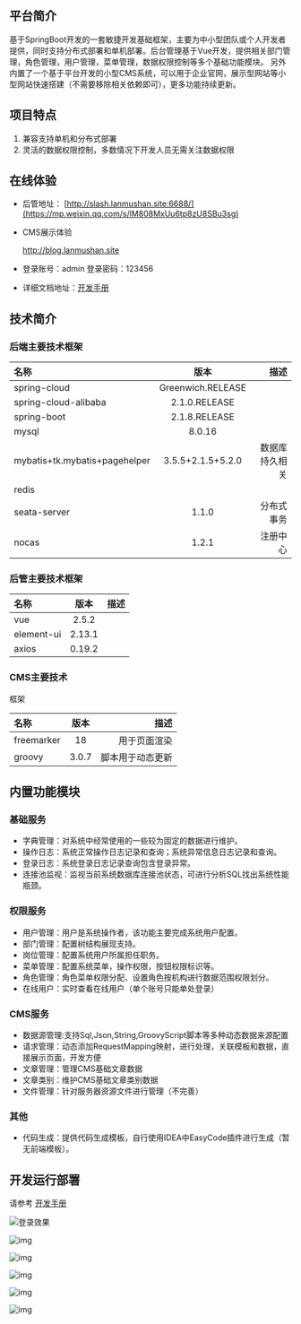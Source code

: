 ## 平台简介
  基于SpringBoot开发的一套敏捷开发基础框架，主要为中小型团队或个人开发者提供，同时支持分布式部署和单机部署。后台管理基于Vue开发，提供相关部门管理，角色管理，用户管理，菜单管理，数据权限控制等多个基础功能模块。    另外内置了一个基于平台开发的小型CMS系统，可以用于企业官网，展示型网站等小型网站快速搭建（不需要移除相关依赖即可），更多功能持续更新。
## 项目特点
1. 兼容支持单机和分布式部署
2. 灵活的数据权限控制，多数情况下开发人员无需关注数据权限
## 在线体验
- 后管地址：
  [http://slash.lanmushan.site:6688/](https://mp.weixin.qq.com/s/lM808MxUu6tp8zU8SBu3sg)

- CMS展示体验

  http://blog.lanmushan.site

- 登录账号：admin   登录密码：123456 

- 详细文档地址：[开发手册](https://www.yuque.com/u134302/slash)
## 技术简介
### 后端主要技术框架

| 名称                          |        版本         |           描述 |
| :---------------------------- | :-----------------: | -------------: |
| spring-cloud                  |  Greenwich.RELEASE  |                |
| spring-cloud-alibaba          |    2.1.0.RELEASE    |                |
| spring-boot                   |    2.1.8.RELEASE    |                |
| mysql                         |       8.0.16        |                |
| mybatis+tk.mybatis+pagehelper | 3.5.5+2.1.5+5.2.0 | 数据库持久相关 |
| redis                         |                     |                |
| seata-server                  |        1.1.0        |     分布式事务 |
| nocas                         |        1.2.1        |       注册中心 |


### 后管主要技术框架

| 名称       |  版本  | 描述 |
| :--------- | :----: | ---: |
| vue        | 2.5.2  |      |
| element-ui | 2.13.1 |      |
| axios      | 0.19.2 |      |
### CMS主要技术
框架

| 名称       | 版本  |       描述 |
| :--------- | :---: | ---------: |
| freemarker |  18   | 用于页面渲染 |
| groovy     | 3.0.7 | 脚本用于动态更新 |
## 内置功能模块
### 基础服务
- 字典管理：对系统中经常使用的一些较为固定的数据进行维护。
- 操作日志：系统正常操作日志记录和查询；系统异常信息日志记录和查询。
- 登录日志：系统登录日志记录查询包含登录异常。
- 连接池监视：监视当前系统数据库连接池状态，可进行分析SQL找出系统性能瓶颈。
### 权限服务
- 用户管理：用户是系统操作者，该功能主要完成系统用户配置。
- 部门管理：配置树结构展现支持。
- 岗位管理：配置系统用户所属担任职务。
- 菜单管理：配置系统菜单，操作权限，按钮权限标识等。
- 角色管理：角色菜单权限分配、设置角色按机构进行数据范围权限划分。
- 在线用户：实时查看在线用户（单个账号只能单处登录）
### CMS服务
- 数据源管理:支持Sql,Json,String,GroovyScript脚本等多种动态数据来源配置
- 请求管理：动态添加RequestMapping映射，进行处理，关联模板和数据，直接展示页面，开发方便
- 文章管理：管理CMS基础文章数据
- 文章类别：维护CMS基础文章类别数据
- 文件管理：针对服务器资源文件进行管理（不完善）
### 其他
- 代码生成：提供代码生成模板，自行使用IDEA中EasyCode插件进行生成（暂无前端模板）。
## 开发运行部署
请参考 [开发手册](https://www.yuque.com/u134302/slash)



![登录效果](https://cdn.nlark.com/yuque/0/2021/png/271631/1615991423771-6c1584b2-6cf9-4754-b8c5-c72992acb226.png?x-oss-process=image%2Fwatermark%2Ctype_d3F5LW1pY3JvaGVp%2Csize_14%2Ctext_U2xhc2g%3D%2Ccolor_FFFFFF%2Cshadow_50%2Ct_80%2Cg_se%2Cx_10%2Cy_10%2Fresize%2Cw_746)

![img](https://cdn.nlark.com/yuque/0/2021/png/271631/1615991479484-fb57c31f-35e0-40b2-9664-b0d328736340.png?x-oss-process=image%2Fwatermark%2Ctype_d3F5LW1pY3JvaGVp%2Csize_14%2Ctext_U2xhc2g%3D%2Ccolor_FFFFFF%2Cshadow_50%2Ct_80%2Cg_se%2Cx_10%2Cy_10%2Fresize%2Cw_746)

![img](https://cdn.nlark.com/yuque/0/2021/png/271631/1615991489091-3dfc966d-f13f-4f9a-9166-86fc296676fe.png?x-oss-process=image%2Fwatermark%2Ctype_d3F5LW1pY3JvaGVp%2Csize_14%2Ctext_U2xhc2g%3D%2Ccolor_FFFFFF%2Cshadow_50%2Ct_80%2Cg_se%2Cx_10%2Cy_10%2Fresize%2Cw_746)

![img](https://cdn.nlark.com/yuque/0/2021/png/271631/1615991500261-45e5ec9d-70c6-4dba-9c46-bb8973dddd28.png?x-oss-process=image%2Fwatermark%2Ctype_d3F5LW1pY3JvaGVp%2Csize_14%2Ctext_U2xhc2g%3D%2Ccolor_FFFFFF%2Cshadow_50%2Ct_80%2Cg_se%2Cx_10%2Cy_10%2Fresize%2Cw_746)

![img](https://cdn.nlark.com/yuque/0/2021/png/271631/1615991517736-ab10ffe7-4f08-4e2b-a536-27a00345d937.png?x-oss-process=image%2Fwatermark%2Ctype_d3F5LW1pY3JvaGVp%2Csize_14%2Ctext_U2xhc2g%3D%2Ccolor_FFFFFF%2Cshadow_50%2Ct_80%2Cg_se%2Cx_10%2Cy_10%2Fresize%2Cw_746)

![img](https://cdn.nlark.com/yuque/0/2021/png/271631/1615991787711-474003e1-5046-4fea-93d6-af11d0a1f11d.png?x-oss-process=image%2Fwatermark%2Ctype_d3F5LW1pY3JvaGVp%2Csize_14%2Ctext_U2xhc2g%3D%2Ccolor_FFFFFF%2Cshadow_50%2Ct_80%2Cg_se%2Cx_10%2Cy_10%2Fresize%2Cw_746)

